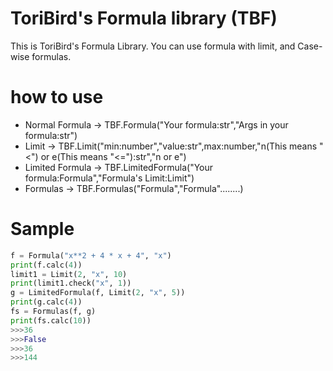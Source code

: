 # ToriBird's Formula library (TBF)

This is ToriBird's Formula Library.
You can use formula with limit, and Case-wise formulas.

# how to use

* Normal Formula -> TBF.Formula("Your formula:str","Args in your formula:str")
* Limit -> TBF.Limit("min:number","value:str",max:number,"n(This means "<") or e(This means "<="):str","n or e")
* Limited Formula -> TBF.LimitedFormula("Your formula:Formula","Formula's Limit:Limit")
* Formulas -> TBF.Formulas("Formula","Formula"........)

# Sample

~~~python:sample.py
f = Formula("x**2 + 4 * x + 4", "x")
print(f.calc(4))
limit1 = Limit(2, "x", 10)
print(limit1.check("x", 1))
g = LimitedFormula(f, Limit(2, "x", 5))
print(g.calc(4))
fs = Formulas(f, g)
print(fs.calc(10))
>>>36
>>>False
>>>36
>>>144
~~~
